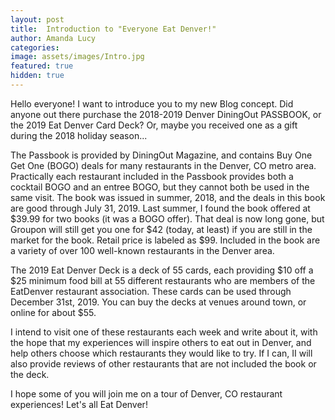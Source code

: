 ```yaml
---
layout: post
title:  Introduction to "Everyone Eat Denver!"
author: Amanda Lucy
categories: 
image: assets/images/Intro.jpg
featured: true
hidden: true
---
```


Hello everyone!  I want to introduce you to my new Blog concept.  Did anyone out there purchase the 2018-2019 Denver DiningOut PASSBOOK, or the 2019 Eat Denver Card Deck?  Or, maybe you received one as a gift during the 2018 holiday season...  

The Passbook is provided by DiningOut Magazine, and contains Buy One Get One (BOGO) deals for many restaurants in the Denver, CO metro area.  Practically each restaurant included in the Passbook provides both a cocktail BOGO and an entree BOGO, but they cannot both be used in the same visit.  The book was issued in summer, 2018, and the deals in this book are good through July 31, 2019.  Last summer, I found the book offered at $39.99 for two books (it was a BOGO offer).  That deal is now long gone, but Groupon will still get you one for $42 (today, at least) if you are still in the market for the book.  Retail price is labeled as $99.  Included in the book are a variety of over 100 well-known restaurants in the Denver area.

The 2019 Eat Denver Deck is a deck of 55 cards, each providing $10 off a $25 minimum food bill at 55 different restaurants who are members of the EatDenver restaurant association.  These cards can be used through December 31st, 2019.  You can buy the decks at venues around town, or online for about $55.

I intend to visit one of these restaurants each week and write about it, with the hope that my experiences will inspire others to eat out in Denver, and help others choose which restaurants they would like to try.  If I can, II will also provide reviews of other restaurants that are not included the book or the deck.

I hope some of you will join me on a tour of Denver, CO restaurant experiences!  Let's all Eat Denver! 

